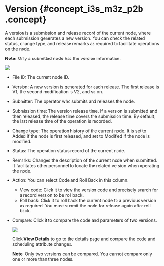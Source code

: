 # Version {#concept_i3s_m3z_p2b .concept}

A version is a submission and release record of the current node, where each submission generates a new version. You can check the related status, change type, and release remarks as required to facilitate operations on the node.

**Note:** Only a submitted node has the version information.

![](http://static-aliyun-doc.oss-cn-hangzhou.aliyuncs.com/assets/img/16305/15519376287932_en-US.png)

-   File ID: The current node ID.
-   Version: A new version is generated for each release. The first release is V1, the second modification is V2, and so on.
-   Submitter: The operator who submits and releases the node.
-   Submission time: The version release time. If a version is submitted and then released, the release time covers the submission time. By default, the last release time of the operation is recorded.
-   Change type: The operation history of the current node. It is set to Added if the node is first released, and set to Modified if the node is modified.
-   Status: The operation status record of the current node.
-   Remarks: Changes the description of the current node when submitted. It facilitates other personnel to locate the related version when operating the node.
-   Action: You can select Code and Roll Back in this column.
    -   View code: Click it to view the version code and precisely search for a record version to be roll back.
    -   Roll back: Click it to roll back the current node to a previous version as required. You must submit the node for release again after roll back.
-   Compare: Click it to compare the code and parameters of two versions.

    ![](http://static-aliyun-doc.oss-cn-hangzhou.aliyuncs.com/assets/img/16305/15519376287933_en-US.png)

    Click **View Details** to go to the details page and compare the code and scheduling attribute changes.

    **Note:** Only two versions can be compared. You cannot compare only one or more than three nodes.


